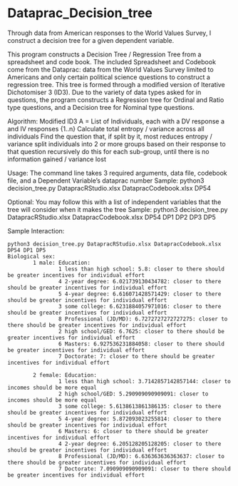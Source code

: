 # Dataprac_Decision_tree
Through data from American responses to the World Values Survey, I construct a decision tree for a given dependent variable.

This program constructs a Decision Tree / Regression Tree from a spreadsheet and code book. The included Spreadsheet and Codebook come from the Dataprac: data from the World Values Survey limited to Americans and only certain political science questions to construct a regression tree.
This tree is formed through a modified version of Iterative Dichotomiser 3 (ID3). Due to the variety of data types asked for in questions, the program constructs a Regression tree for Ordinal and Ratio type questions, and a Decision tree for Nominal type questions.


Algorithm: Modified ID3
A = List of Individuals, each with a DV response a and IV responses {1..n}
Calculate total entropy / variance across all individuals
Find the question that, if split by it, most reduces entropy / variance
split individuals into 2 or more groups based on their response to that question recursively do this for each sub-group, until there is no information gained / variance lost


Usage: The command line takes 3 required arguments, data file, codebook file, and a Dependent Variable’s dataprac number
Sample: python3 decision_tree.py DatapracRStudio.xlsx DatapracCodebook.xlsx DP54

Optional: You may follow this with a list of independent variables that the tree will consider when it makes the tree
Sample: python3 decision_tree.py DatapracRStudio.xlsx DatapracCodebook.xlsx DP54 DP1 DP2 DP3 DP5

Sample Interaction:

```
python3 decision_tree.py DatapracRStudio.xlsx DatapracCodebook.xlsx DP54 DP1 DP5    
Biological sex: 
		1 male: Education: 
				1 less than high school: 5.8: closer to there should be greater incentives for individual effort
				4 2-year degree: 6.021739130434782: closer to there should be greater incentives for individual effort
				5 4-year degree: 6.616071428571429: closer to there should be greater incentives for individual effort
				3 some college: 6.6231884057971016: closer to there should be greater incentives for individual effort
				8 Professional (JD/MD): 6.7272727272727275: closer to there should be greater incentives for individual effort
				2 high school/GED: 6.7625: closer to there should be greater incentives for individual effort
				6 Masters: 6.927536231884058: closer to there should be greater incentives for individual effort
				7 Doctorate: 7: closer to there should be greater incentives for individual effort

		2 female: Education: 
				1 less than high school: 3.7142857142857144: closer to incomes should be more equal 
				2 high school/GED: 5.290909090909091: closer to incomes should be more equal 
				3 some college: 5.6138613861386135: closer to there should be greater incentives for individual effort
				5 4-year degree: 5.872093023255814: closer to there should be greater incentives for individual effort
				6 Masters: 6: closer to there should be greater incentives for individual effort
				4 2-year degree: 6.205128205128205: closer to there should be greater incentives for individual effort
				8 Professional (JD/MD): 6.636363636363637: closer to there should be greater incentives for individual effort
				7 Doctorate: 7.090909090909091: closer to there should be greater incentives for individual effort
```
